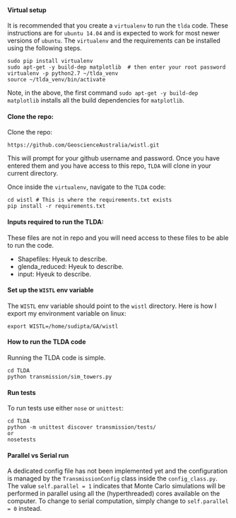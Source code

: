 #### Virtual setup
It is recommended that you create a `virtualenv` to run the `tlda` code. These instructions are for `ubuntu 14.04` and is expected to work for most newer versions of `ubuntu`. The `virtualenv` and the requirements can be installed using the following steps.

    sudo pip install virtualenv
    sudo apt-get -y build-dep matplotlib  # then enter your root password
    virtualenv -p python2.7 ~/tlda_venv
    source ~/tlda_venv/bin/activate

Note, in the above, the first command `sudo apt-get -y build-dep matplotlib` installs all the build dependencies for `matplotlib`.

#### Clone the repo:

Clone the repo:    

    https://github.com/GeoscienceAustralia/wistl.git
    
This will prompt for your github username and password. Once you have entered them and you have access to this repo, `TLDA` will clone in your current directory. 

Once inside the `virtualenv`, navigate to the `TLDA` code:
    
    cd wistl # This is where the requirements.txt exists
    pip install -r requirements.txt

#### Inputs required to run the TLDA:
These files are not in repo and you will need access to these files to be able to run the code.

* Shapefiles: Hyeuk to describe.
* glenda_reduced: Hyeuk to describe.
* input: Hyeuk to describe.


#### Set up the `WISTL` env variable

The `WISTL` env variable should point to the `wistl` directory. Here is how I export my environment variable on linux:

    export WISTL=/home/sudipta/GA/wistl    


#### How to run the TLDA code

Running the TLDA code is simple.
    
    cd TLDA
    python transmission/sim_towers.py

#### Run tests
To run tests use either `nose` or `unittest`:
    
    cd TLDA
    python -m unittest discover transmission/tests/
    or
    nosetests

#### Parallel vs Serial run
A dedicated config file has not been implemented yet and the configuration is managed by the `TransmissionConfig` class inside the `config_class.py`. The value `self.parallel = 1` indicates that Monte Carlo simulations will be performed in parallel using all the (hyperthreaded) cores available on the computer. To change to serial computation, simply change to `self.parallel = 0` instead.